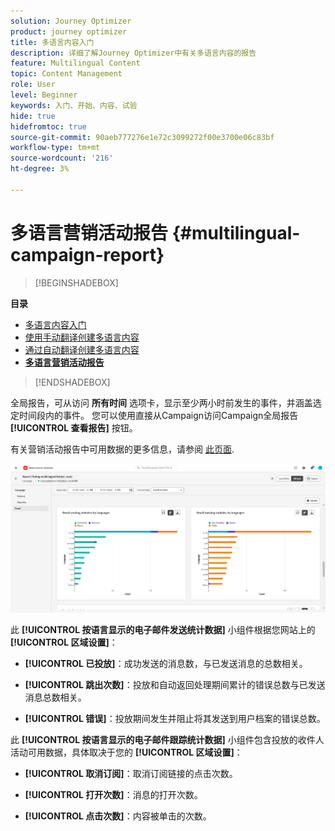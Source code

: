 ```yaml
---
solution: Journey Optimizer
product: journey optimizer
title: 多语言内容入门
description: 详细了解Journey Optimizer中有关多语言内容的报告
feature: Multilingual Content
topic: Content Management
role: User
level: Beginner
keywords: 入门、开始、内容、试验
hide: true
hidefromtoc: true
source-git-commit: 90aeb777276e1e72c3099272f00e3700e06c83bf
workflow-type: tm+mt
source-wordcount: '216'
ht-degree: 3%

---
```


# 多语言营销活动报告 {#multilingual-campaign-report}

>[!BEGINSHADEBOX]

**目录**

* [多语言内容入门](multilingual-gs.md)
* [使用手动翻译创建多语言内容](multilingual-manual.md)
* [通过自动翻译创建多语言内容](multilingual-automated.md)
* **[多语言营销活动报告](multilingual-report.md)**

>[!ENDSHADEBOX]

全局报告，可从访问 **所有时间** 选项卡，显示至少两小时前发生的事件，并涵盖选定时间段内的事件。 您可以使用直接从Campaign访问Campaign全局报告 **[!UICONTROL 查看报告]** 按钮。

有关营销活动报告中可用数据的更多信息，请参阅 [此页面](../reports/campaign-global-report.md).

![](assets/report_multilingual.png)

此 **[!UICONTROL 按语言显示的电子邮件发送统计数据]** 小组件根据您网站上的 **[!UICONTROL 区域设置]**：

* **[!UICONTROL 已投放]**：成功发送的消息数，与已发送消息的总数相关。

* **[!UICONTROL 跳出次数]**：投放和自动返回处理期间累计的错误总数与已发送消息总数相关。

* **[!UICONTROL 错误]**：投放期间发生并阻止将其发送到用户档案的错误总数。

此 **[!UICONTROL 按语言显示的电子邮件跟踪统计数据]** 小组件包含投放的收件人活动可用数据，具体取决于您的 **[!UICONTROL 区域设置]**：

* **[!UICONTROL 取消订阅]**：取消订阅链接的点击次数。

* **[!UICONTROL 打开次数]**：消息的打开次数。

* **[!UICONTROL 点击次数]**：内容被单击的次数。
